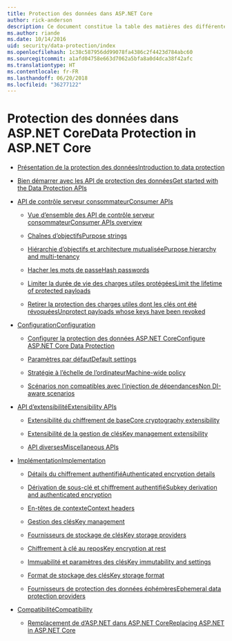 ```yaml
---
title: Protection des données dans ASP.NET Core
author: rick-anderson
description: Ce document constitue la table des matières des différentes rubriques relatives à la protection des données ASP.NET Core.
ms.author: riande
ms.date: 10/14/2016
uid: security/data-protection/index
ms.openlocfilehash: 1c38c587956dd99078fa4386c2f4423d784abc60
ms.sourcegitcommit: a1afd04758e663d7062a5bfa8a0d4dca38f42afc
ms.translationtype: HT
ms.contentlocale: fr-FR
ms.lasthandoff: 06/20/2018
ms.locfileid: "36277122"
---
```

# <a name="data-protection-in-aspnet-core"></a><span data-ttu-id="ebd5a-103">Protection des données dans ASP.NET Core</span><span class="sxs-lookup"><span data-stu-id="ebd5a-103">Data Protection in ASP.NET Core</span></span>

* [<span data-ttu-id="ebd5a-104">Présentation de la protection des données</span><span class="sxs-lookup"><span data-stu-id="ebd5a-104">Introduction to data protection</span></span>](xref:security/data-protection/introduction)

* [<span data-ttu-id="ebd5a-105">Bien démarrer avec les API de protection des données</span><span class="sxs-lookup"><span data-stu-id="ebd5a-105">Get started with the Data Protection APIs</span></span>](xref:security/data-protection/using-data-protection)

* [<span data-ttu-id="ebd5a-106">API de contrôle serveur consommateur</span><span class="sxs-lookup"><span data-stu-id="ebd5a-106">Consumer APIs</span></span>](xref:security/data-protection/consumer-apis/index)

  * [<span data-ttu-id="ebd5a-107">Vue d’ensemble des API de contrôle serveur consommateur</span><span class="sxs-lookup"><span data-stu-id="ebd5a-107">Consumer APIs overview</span></span>](xref:security/data-protection/consumer-apis/overview)

  * [<span data-ttu-id="ebd5a-108">Chaînes d’objectifs</span><span class="sxs-lookup"><span data-stu-id="ebd5a-108">Purpose strings</span></span>](xref:security/data-protection/consumer-apis/purpose-strings)

  * [<span data-ttu-id="ebd5a-109">Hiérarchie d’objectifs et architecture mutualisée</span><span class="sxs-lookup"><span data-stu-id="ebd5a-109">Purpose hierarchy and multi-tenancy</span></span>](xref:security/data-protection/consumer-apis/purpose-strings-multitenancy)

  * [<span data-ttu-id="ebd5a-110">Hacher les mots de passe</span><span class="sxs-lookup"><span data-stu-id="ebd5a-110">Hash passwords</span></span>](xref:security/data-protection/consumer-apis/password-hashing)

  * [<span data-ttu-id="ebd5a-111">Limiter la durée de vie des charges utiles protégées</span><span class="sxs-lookup"><span data-stu-id="ebd5a-111">Limit the lifetime of protected payloads</span></span>](xref:security/data-protection/consumer-apis/limited-lifetime-payloads)

  * [<span data-ttu-id="ebd5a-112">Retirer la protection des charges utiles dont les clés ont été révoquées</span><span class="sxs-lookup"><span data-stu-id="ebd5a-112">Unprotect payloads whose keys have been revoked</span></span>](xref:security/data-protection/consumer-apis/dangerous-unprotect)

* [<span data-ttu-id="ebd5a-113">Configuration</span><span class="sxs-lookup"><span data-stu-id="ebd5a-113">Configuration</span></span>](xref:security/data-protection/configuration/index)

  * [<span data-ttu-id="ebd5a-114">Configurer la protection des données ASP.NET Core</span><span class="sxs-lookup"><span data-stu-id="ebd5a-114">Configure ASP.NET Core Data Protection</span></span>](xref:security/data-protection/configuration/overview)

  * [<span data-ttu-id="ebd5a-115">Paramètres par défaut</span><span class="sxs-lookup"><span data-stu-id="ebd5a-115">Default settings</span></span>](xref:security/data-protection/configuration/default-settings)

  * [<span data-ttu-id="ebd5a-116">Stratégie à l’échelle de l’ordinateur</span><span class="sxs-lookup"><span data-stu-id="ebd5a-116">Machine-wide policy</span></span>](xref:security/data-protection/configuration/machine-wide-policy)

  * [<span data-ttu-id="ebd5a-117">Scénarios non compatibles avec l’injection de dépendances</span><span class="sxs-lookup"><span data-stu-id="ebd5a-117">Non DI-aware scenarios</span></span>](xref:security/data-protection/configuration/non-di-scenarios)

* [<span data-ttu-id="ebd5a-118">API d’extensibilité</span><span class="sxs-lookup"><span data-stu-id="ebd5a-118">Extensibility APIs</span></span>](xref:security/data-protection/extensibility/index)

  * [<span data-ttu-id="ebd5a-119">Extensibilité du chiffrement de base</span><span class="sxs-lookup"><span data-stu-id="ebd5a-119">Core cryptography extensibility</span></span>](xref:security/data-protection/extensibility/core-crypto)

  * [<span data-ttu-id="ebd5a-120">Extensibilité de la gestion de clés</span><span class="sxs-lookup"><span data-stu-id="ebd5a-120">Key management extensibility</span></span>](xref:security/data-protection/extensibility/key-management)

  * [<span data-ttu-id="ebd5a-121">API diverses</span><span class="sxs-lookup"><span data-stu-id="ebd5a-121">Miscellaneous APIs</span></span>](xref:security/data-protection/extensibility/misc-apis)

* [<span data-ttu-id="ebd5a-122">Implémentation</span><span class="sxs-lookup"><span data-stu-id="ebd5a-122">Implementation</span></span>](xref:security/data-protection/implementation/index)

  * [<span data-ttu-id="ebd5a-123">Détails du chiffrement authentifié</span><span class="sxs-lookup"><span data-stu-id="ebd5a-123">Authenticated encryption details</span></span>](xref:security/data-protection/implementation/authenticated-encryption-details)

  * [<span data-ttu-id="ebd5a-124">Dérivation de sous-clé et chiffrement authentifié</span><span class="sxs-lookup"><span data-stu-id="ebd5a-124">Subkey derivation and authenticated encryption</span></span>](xref:security/data-protection/implementation/subkeyderivation)

  * [<span data-ttu-id="ebd5a-125">En-têtes de contexte</span><span class="sxs-lookup"><span data-stu-id="ebd5a-125">Context headers</span></span>](xref:security/data-protection/implementation/context-headers)

  * [<span data-ttu-id="ebd5a-126">Gestion des clés</span><span class="sxs-lookup"><span data-stu-id="ebd5a-126">Key management</span></span>](xref:security/data-protection/implementation/key-management)

  * [<span data-ttu-id="ebd5a-127">Fournisseurs de stockage de clés</span><span class="sxs-lookup"><span data-stu-id="ebd5a-127">Key storage providers</span></span>](xref:security/data-protection/implementation/key-storage-providers)

  * [<span data-ttu-id="ebd5a-128">Chiffrement à clé au repos</span><span class="sxs-lookup"><span data-stu-id="ebd5a-128">Key encryption at rest</span></span>](xref:security/data-protection/implementation/key-encryption-at-rest)

  * [<span data-ttu-id="ebd5a-129">Immuabilité et paramètres des clés</span><span class="sxs-lookup"><span data-stu-id="ebd5a-129">Key immutability and settings</span></span>](xref:security/data-protection/implementation/key-immutability)

  * [<span data-ttu-id="ebd5a-130">Format de stockage des clés</span><span class="sxs-lookup"><span data-stu-id="ebd5a-130">Key storage format</span></span>](xref:security/data-protection/implementation/key-storage-format)

  * [<span data-ttu-id="ebd5a-131">Fournisseurs de protection des données éphémères</span><span class="sxs-lookup"><span data-stu-id="ebd5a-131">Ephemeral data protection providers</span></span>](xref:security/data-protection/implementation/key-storage-ephemeral)

* [<span data-ttu-id="ebd5a-132">Compatibilité</span><span class="sxs-lookup"><span data-stu-id="ebd5a-132">Compatibility</span></span>](xref:security/data-protection/compatibility/index)

  * [<span data-ttu-id="ebd5a-133">Remplacement de <machineKey> d’ASP.NET dans ASP.NET Core</span><span class="sxs-lookup"><span data-stu-id="ebd5a-133">Replacing ASP.NET <machineKey> in ASP.NET Core</span></span>](xref:security/data-protection/compatibility/replacing-machinekey)
